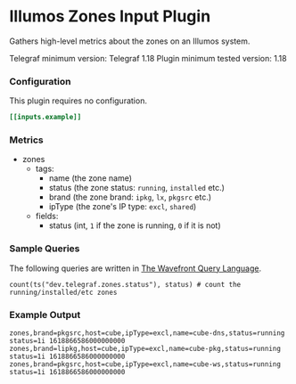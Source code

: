 # Illumos Zones Input Plugin

Gathers high-level metrics about the zones on an Illumos system.

Telegraf minimum version: Telegraf 1.18
Plugin minimum tested version: 1.18

### Configuration

This plugin requires no configuration.

```toml
[[inputs.example]]
```

### Metrics

- zones
  - tags:
    - name (the zone name)
    - status (the zone status: `running`, `installed` etc.)
    - brand (the zone brand: `ipkg`, `lx`, `pkgsrc` etc.)
    - ipType (the zone's IP type: `excl`, `shared`)
  - fields:
    - status (int, `1` if the zone is running, `0` if it is not)

### Sample Queries

The following queries are written in [The Wavefront Query
Language](https://docs.wavefront.com/query_language_reference.html).

```
count(ts("dev.telegraf.zones.status"), status) # count the running/installed/etc zones
```


### Example Output

```
zones,brand=pkgsrc,host=cube,ipType=excl,name=cube-dns,status=running status=1i 1618866586000000000
zones,brand=lipkg,host=cube,ipType=excl,name=cube-pkg,status=running status=1i 1618866586000000000
zones,brand=pkgsrc,host=cube,ipType=excl,name=cube-ws,status=running status=1i 1618866586000000000

```
